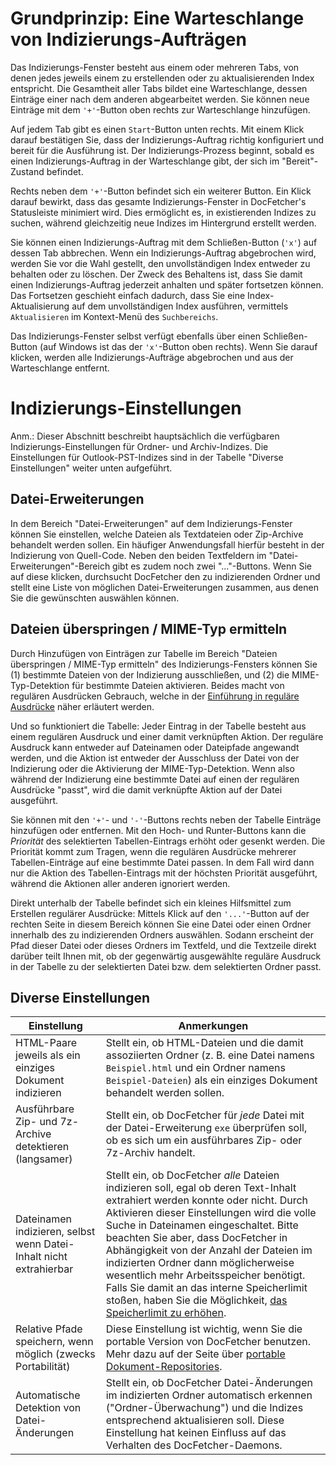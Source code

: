 Grundprinzip: Eine Warteschlange von Indizierungs-Aufträgen
===========================================================
Das Indizierungs-Fenster besteht aus einem oder mehreren Tabs, von denen jedes jeweils einem zu erstellenden oder zu aktualisierenden Index entspricht. Die Gesamtheit aller Tabs bildet eine Warteschlange, dessen Einträge einer nach dem anderen abgearbeitet werden. Sie können neue Einträge mit dem `'+'`-Button oben rechts zur Warteschlange hinzufügen.

Auf jedem Tab gibt es einen `Start`-Button unten rechts. Mit einem Klick darauf bestätigen Sie, dass der Indizierungs-Auftrag richtig konfiguriert und bereit für die Ausführung ist. Der Indizierungs-Prozess beginnt, sobald es einen Indizierungs-Auftrag in der Warteschlange gibt, der sich im "Bereit"-Zustand befindet.

Rechts neben dem `'+'`-Button befindet sich ein weiterer Button. Ein Klick darauf bewirkt, dass das gesamte Indizierungs-Fenster in DocFetcher's Statusleiste minimiert wird. Dies ermöglicht es, in existierenden Indizes zu suchen, während gleichzeitig neue Indizes im Hintergrund erstellt werden.

Sie können einen Indizierungs-Auftrag mit dem Schließen-Button (`'x'`) auf dessen Tab abbrechen. Wenn ein Indizierungs-Auftrag abgebrochen wird, werden Sie vor die Wahl gestellt, den unvollständigen Index entweder zu behalten oder zu löschen. Der Zweck des Behaltens ist, dass Sie damit einen Indizierungs-Auftrag jederzeit anhalten und später fortsetzen können. Das Fortsetzen geschieht einfach dadurch, dass Sie eine Index-Aktualisierung auf dem unvollständigen Index ausführen, vermittels `Aktualisieren` im Kontext-Menü des `Suchbereichs`.

Das Indizierungs-Fenster selbst verfügt ebenfalls über einen Schließen-Button (auf Windows ist das der `'x'`-Button oben rechts). Wenn Sie darauf klicken, werden alle Indizierungs-Aufträge abgebrochen und aus der Warteschlange entfernt.

Indizierungs-Einstellungen
==========================
Anm.: Dieser Abschnitt beschreibt hauptsächlich die verfügbaren Indizierungs-Einstellungen für Ordner- und Archiv-Indizes. Die Einstellungen für Outlook-PST-Indizes sind in der Tabelle "Diverse Einstellungen" weiter unten aufgeführt.

Datei-Erweiterungen
-------------------
In dem Bereich "Datei-Erweiterungen" auf dem Indizierungs-Fenster können Sie einstellen, welche Dateien als Textdateien oder Zip-Archive behandelt werden sollen. Ein häufiger Anwendungsfall hierfür besteht in der Indizierung von Quell-Code. Neben den beiden Textfeldern im "Datei-Erweiterungen"-Bereich gibt es zudem noch zwei "..."-Buttons. Wenn Sie auf diese klicken, durchsucht DocFetcher den zu indizierenden Ordner und stellt eine Liste von möglichen Datei-Erweiterungen zusammen, aus denen Sie die gewünschten auswählen können.

Dateien überspringen / MIME-Typ ermitteln
-----------------------------------------
Durch Hinzufügen von Einträgen zur Tabelle im Bereich "Dateien überspringen / MIME-Typ ermitteln" des Indizierungs-Fensters können Sie (1) bestimmte Dateien von der Indizierung ausschließen, und (2) die MIME-Typ-Detektion für bestimmte Dateien aktivieren. Beides macht von regulären Ausdrücken Gebrauch, welche in der [Einführung in reguläre Ausdrücke](Regular_Expressions.html) näher erläutert werden.

Und so funktioniert die Tabelle: Jeder Eintrag in der Tabelle besteht aus einem regulären Ausdruck und einer damit verknüpften Aktion. Der reguläre Ausdruck kann entweder auf Dateinamen oder Dateipfade angewandt werden, und die Aktion ist entweder der Ausschluss der Datei von der Indizierung oder die Aktivierung der MIME-Typ-Detektion. Wenn also während der Indizierung eine bestimmte Datei auf einen der regulären Ausdrücke "passt", wird die damit verknüpfte Aktion auf der Datei ausgeführt.

Sie können mit den `'+'`- und `'-'`-Buttons rechts neben der Tabelle Einträge hinzufügen oder entfernen. Mit den Hoch- und Runter-Buttons kann die *Priorität* des selektierten Tabellen-Eintrags erhöht oder gesenkt werden. Die Priorität kommt zum Tragen, wenn die regulären Ausdrücke mehrerer Tabellen-Einträge auf eine bestimmte Datei passen. In dem Fall wird dann nur die Aktion des Tabellen-Eintrags mit der höchsten Priorität ausgeführt, während die Aktionen aller anderen ignoriert werden.

Direkt unterhalb der Tabelle befindet sich ein kleines Hilfsmittel zum Erstellen regulärer Ausdrücke: Mittels Klick auf den `'...'`-Button auf der rechten Seite in diesem Bereich können Sie eine Datei oder einen Ordner innerhalb des zu indizierenden Ordners auswählen. Sodann erscheint der Pfad dieser Datei oder dieses Ordners im Textfeld, und die Textzeile direkt darüber teilt Ihnen mit, ob der gegenwärtig ausgewählte reguläre Ausdruck in der Tabelle zu der selektierten Datei bzw. dem selektierten Ordner passt.

Diverse Einstellungen
---------------------
Einstellung | Anmerkungen
------------|------------
HTML-Paare jeweils als ein einziges Dokument indizieren  |  Stellt ein, ob HTML-Dateien und die damit assoziierten Ordner (z.&nbsp;B. eine Datei namens `Beispiel.html` und ein Ordner namens `Beispiel-Dateien`) als ein einziges Dokument behandelt werden sollen.
Ausführbare Zip- und 7z-Archive detektieren (langsamer)  |  Stellt ein, ob DocFetcher für *jede* Datei mit der Datei-Erweiterung `exe` überprüfen soll, ob es sich um ein ausführbares Zip- oder 7z-Archiv handelt.
Dateinamen indizieren, selbst wenn Datei-Inhalt nicht extrahierbar  |  Stellt ein, ob DocFetcher *alle* Dateien indizieren soll, egal ob deren Text-Inhalt extrahiert werden konnte oder nicht. Durch Aktivieren dieser Einstellungen wird die volle Suche in Dateinamen eingeschaltet. Bitte beachten Sie aber, dass DocFetcher in Abhängigkeit von der Anzahl der Dateien im indizierten Ordner dann möglicherweise wesentlich mehr Arbeitsspeicher benötigt. Falls Sie damit an das interne Speicherlimit stoßen, haben Sie die Möglichkeit, [das Speicherlimit zu erhöhen](Memory_Limit.html).
Relative Pfade speichern, wenn möglich (zwecks Portabilität)  |  Diese Einstellung ist wichtig, wenn Sie die portable Version von DocFetcher benutzen. Mehr dazu auf der Seite über [portable Dokument-Repositories](Portable_Repositories.html).
Automatische Detektion von Datei-Änderungen  |  Stellt ein, ob DocFetcher Datei-Änderungen im indizierten Ordner automatisch erkennen ("Ordner-Überwachung") und die Indizes entsprechend aktualisieren soll. Diese Einstellung hat keinen Einfluss auf das Verhalten des DocFetcher-Daemons.
